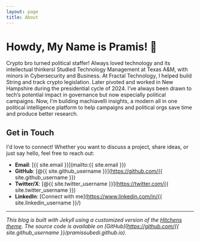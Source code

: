 ```yaml
---
layout: page
title: About
---
```


# Howdy, My Name is Pramis! 👋

Crypto bro turned political staffer!
Always loved technology and its intellectual thinkersI Studied Technology Management at Texas A&M, with minors in Cybersecurity and Business. At Fractal Technology, I helped build String and track crypto legislation. Later pivoted and worked in New Hampshire during the presidential cycle of 2024. I’ve always been drawn to tech’s potential impact in governance but now especially political campaigns. Now, I’m building machiavelli insights, a modern all in one political intelligence platform to help campaigns and political orgs save time and produce better research.

## Get in Touch

I'd love to connect! Whether you want to discuss a project, share ideas, or just say hello, feel free to reach out:

- **Email**: [{{ site.email }}](mailto:{{ site.email }})
- **GitHub**: [@{{ site.github_username }}](https://github.com/{{ site.github_username }})
- **Twitter/X**: [@{{ site.twitter_username }}](https://twitter.com/{{ site.twitter_username }})
- **LinkedIn**: [Connect with me](https://www.linkedin.com/in/{{ site.linkedin_username }}/)

---

*This blog is built with Jekyll using a customized version of the [Hitchens theme](https://github.com/patdryburgh/hitchens). The source code is available on [GitHub](https://github.com/{{ site.github_username }}/pramissubedi.github.io).*
